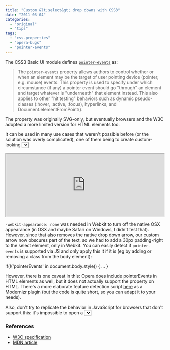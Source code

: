 ```yaml
---
title: "Custom &lt;select&gt; drop downs with CSS3"
date: "2011-03-04"
categories:
  - "original"
  - "tips"
tags:
  - "css-properties"
  - "opera-bugs"
  - "pointer-events"
---
```


The CSS3 Basic UI module defines [`pointer-events`](http://dev.w3.org/csswg/css3-ui/#pointer-events) as:

> The `pointer-events` property allows authors to control whether or when an element may be the target of user pointing device (pointer, e.g. mouse) events. This property is used to specify under which circumstance (if any) a pointer event should go "through" an element and target whatever is "underneath" that element instead. This also applies to other "hit testing" behaviors such as dynamic pseudo-classes (:hover, :active, :focus), hyperlinks, and Document.elementFromPoint().

The property was originally SVG-only, but eventually browsers and the W3C adopted a more limited version for HTML elements too.

It can be used in many use cases that weren't possible before (or the solution was overly complicated), one of them being to create custom-looking <select> drop downs, by overlaying an element over the native drop down arrow (to create the custom one) and disallowing pointer events on it. Here's a quick example:

<iframe style="width: 100%; height: 200px" src="http://jsfiddle.net/leaverou/XxkSC/embedded/result,css"></iframe>

`-webkit-appearance: none` was needed in Webkit to turn off the native OSX appearance (in OSX and maybe Safari on Windows, I didn't test that). However, since that also removes the native drop down arrow, our custom arrow now obscures part of the text, so we had to add a 30px padding-right to the select element, only in Webkit. You can easily detect if `pointer-events` is supported via JS and only apply this it if it is (eg by adding or removing a class from the body element):

if(!('pointerEvents' in document.body.style)) {
    ...
}

However, there is one caveat in this: Opera does include pointerEvents in HTML elements as well, but it does not actually support the property on HTML. There's a more elaborate feature detection script [here](https://github.com/ausi/Feature-detection-technique-for-pointer-events/blob/master/modernizr-pointerevents.js) as a Modernizr plugin (but the code is quite short, so you can adapt it to your needs).

Also, don't try to replicate the behavior in JavaScript for browsers that don't support this: it's impossible to open a <select> drop down with JavaScript. Or, to put it differently, if you manage to do it, you'll probably be the first to. Everything I could think of failed and I spent hours yesterday searching for a way, but no avail.

### References

- [W3C specification](http://dev.w3.org/csswg/css3-ui/#pointer-events)
- [MDN article](https://developer.mozilla.org/en/CSS/pointer-events)
